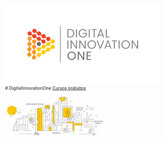 <img width="auto" src="https://github.com/PedroPadilhaPortella/DigitalInnovationOne/blob/master/cover_dio.jpg">
# DigitalInnovationOne
<a href="https://digitalinnovation.one/">Cursos grátuitos<a/>
 
<img width="auto" src="https://github.com/PedroPadilhaPortella/DigitalInnovationOne/blob/master/dio.jpg">
